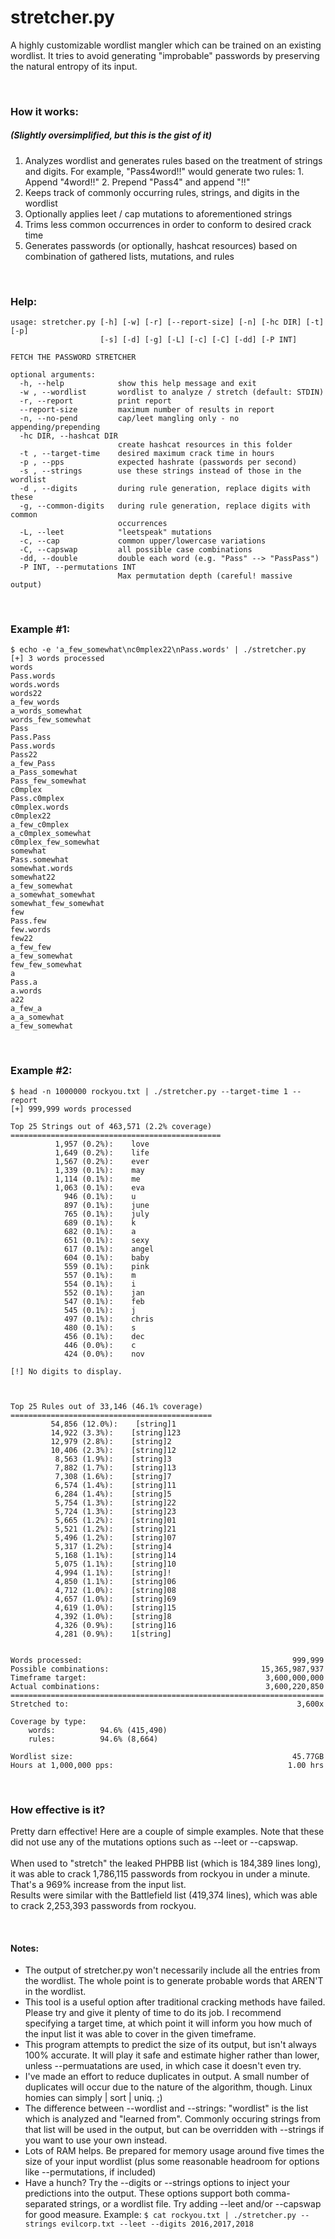 # stretcher.py

A highly customizable wordlist mangler which can be trained on an existing wordlist.
It tries to avoid generating "improbable" passwords by preserving the natural entropy of its input.

<br>

### How it works:
##### (Slightly oversimplified, but this is the gist of it)

1. Analyzes wordlist and generates rules based on the treatment of strings and digits.
		For example, "Pass4word!!" would generate two rules:
		1. Append "4word!!"
		2. Prepend "Pass4" and append "!!"
2. Keeps track of commonly occurring rules, strings, and digits in the wordlist
3. Optionally applies leet / cap mutations to aforementioned strings
4. Trims less common occurrences in order to conform to desired crack time
5. Generates passwords (or optionally, hashcat resources) based on combination of gathered lists, mutations, and rules


<br>


### Help:
~~~
usage: stretcher.py [-h] [-w] [-r] [--report-size] [-n] [-hc DIR] [-t] [-p]
                    [-s] [-d] [-g] [-L] [-c] [-C] [-dd] [-P INT]

FETCH THE PASSWORD STRETCHER

optional arguments:
  -h, --help            show this help message and exit
  -w , --wordlist       wordlist to analyze / stretch (default: STDIN)
  -r, --report          print report
  --report-size         maximum number of results in report
  -n, --no-pend         cap/leet mangling only - no appending/prepending
  -hc DIR, --hashcat DIR
                        create hashcat resources in this folder
  -t , --target-time    desired maximum crack time in hours
  -p , --pps            expected hashrate (passwords per second)
  -s , --strings        use these strings instead of those in the wordlist
  -d , --digits         during rule generation, replace digits with these
  -g, --common-digits   during rule generation, replace digits with common
                        occurrences
  -L, --leet            "leetspeak" mutations
  -c, --cap             common upper/lowercase variations
  -C, --capswap         all possible case combinations
  -dd, --double         double each word (e.g. "Pass" --> "PassPass")
  -P INT, --permutations INT
                        Max permutation depth (careful! massive output)
~~~

<br>



### Example #1:
~~~
$ echo -e 'a_few_somewhat\nc0mplex22\nPass.words' | ./stretcher.py
[+] 3 words processed  
words
Pass.words
words.words
words22
a_few_words
a_words_somewhat
words_few_somewhat
Pass
Pass.Pass
Pass.words
Pass22
a_few_Pass
a_Pass_somewhat
Pass_few_somewhat
c0mplex
Pass.c0mplex
c0mplex.words
c0mplex22
a_few_c0mplex
a_c0mplex_somewhat
c0mplex_few_somewhat
somewhat
Pass.somewhat
somewhat.words
somewhat22
a_few_somewhat
a_somewhat_somewhat
somewhat_few_somewhat
few
Pass.few
few.words
few22
a_few_few
a_few_somewhat
few_few_somewhat
a
Pass.a
a.words
a22
a_few_a
a_a_somewhat
a_few_somewhat
~~~

<br>

### Example #2:
~~~
$ head -n 1000000 rockyou.txt | ./stretcher.py --target-time 1 --report
[+] 999,999 words processed  

Top 25 Strings out of 463,571 (2.2% coverage)
===============================================
          1,957 (0.2%):    love                          
          1,649 (0.2%):    life                          
          1,567 (0.2%):    ever                          
          1,339 (0.1%):    may                           
          1,114 (0.1%):    me                            
          1,063 (0.1%):    eva                           
            946 (0.1%):    u                             
            897 (0.1%):    june                          
            765 (0.1%):    july                          
            689 (0.1%):    k                             
            682 (0.1%):    a                             
            651 (0.1%):    sexy                          
            617 (0.1%):    angel                         
            604 (0.1%):    baby                          
            559 (0.1%):    pink                          
            557 (0.1%):    m                             
            554 (0.1%):    i                             
            552 (0.1%):    jan                           
            547 (0.1%):    feb                           
            545 (0.1%):    j                             
            497 (0.1%):    chris                         
            480 (0.1%):    s                             
            456 (0.1%):    dec                           
            446 (0.0%):    c                             
            424 (0.0%):    nov                           

[!] No digits to display.



Top 25 Rules out of 33,146 (46.1% coverage)
=============================================
         54,856 (12.0%):    [string]1                     
         14,922 (3.3%):    [string]123                   
         12,979 (2.8%):    [string]2                     
         10,406 (2.3%):    [string]12                    
          8,563 (1.9%):    [string]3                     
          7,882 (1.7%):    [string]13                    
          7,308 (1.6%):    [string]7                     
          6,574 (1.4%):    [string]11                    
          6,284 (1.4%):    [string]5                     
          5,754 (1.3%):    [string]22                    
          5,724 (1.3%):    [string]23                    
          5,665 (1.2%):    [string]01                    
          5,521 (1.2%):    [string]21                    
          5,496 (1.2%):    [string]07                    
          5,317 (1.2%):    [string]4                     
          5,168 (1.1%):    [string]14                    
          5,075 (1.1%):    [string]10                    
          4,994 (1.1%):    [string]!                     
          4,850 (1.1%):    [string]06                    
          4,712 (1.0%):    [string]08                    
          4,657 (1.0%):    [string]69                    
          4,619 (1.0%):    [string]15                    
          4,392 (1.0%):    [string]8                     
          4,326 (0.9%):    [string]16                    
          4,281 (0.9%):    1[string]                     


Words processed:                                               999,999
Possible combinations:                                  15,365,987,937
Timeframe target:                                        3,600,000,000
Actual combinations:                                     3,600,220,850
======================================================================
Stretched to:                                                   3,600x

Coverage by type:
    words:          94.6% (415,490)
    rules:          94.6% (8,664)

Wordlist size:                                                 45.77GB
Hours at 1,000,000 pps:                                       1.00 hrs
~~~

<br>


### How effective is it?

Pretty darn effective!  Here are a couple of simple examples.  Note that these did not use any of the mutations options such as --leet or --capswap.
<br>
<br>
When used to "stretch" the leaked PHPBB list (which is 184,389 lines long), it was able to crack 1,786,115 passwords from rockyou in under a minute.  That's a 969% increase from the input list.
<br>
Results were similar with the Battlefield list (419,374 lines), which was able to crack 2,253,393 passwords from rockyou.


<br>

#### Notes:
* The output of stretcher.py won't necessarily include all the entries from the wordlist.  The whole point is to generate probable words that AREN'T in the wordlist.</li>
* This tool is a useful option after traditional cracking methods have failed.  Please try and give it plenty of time to do its job.  I recommend specifying a target time, at which point it will inform you how much of the input list it was able to cover in the given timeframe.
* This program attempts to predict the size of its output, but isn't always 100% accurate.  It will play it safe and estimate higher rather than lower, unless --permuatations are used, in which case it doesn't even try.
* I've made an effort to reduce duplicates in output.  A small number of duplicates will occur due to the nature of the algorithm, though.  Linux homies can simply | sort | uniq. ;)</li>
* The difference between --wordlist and --strings: "wordlist" is the list which is analyzed and "learned from".  Commonly occuring strings from that list will be used in the output, but can be overridden with --strings if you want to use your own instead.
* Lots of RAM helps.  Be prepared for memory usage around five times the size of your input wordlist (plus some reasonable headroom for options like --permutations, if included)</li>
* Have a hunch?  Try the --digits or --strings options to inject your predictions into the output.  These options support both comma-separated strings, or a wordlist file.  Try adding --leet and/or --capswap for good measure. Example: `$ cat rockyou.txt | ./stretcher.py --strings evilcorp.txt --leet --digits 2016,2017,2018`
